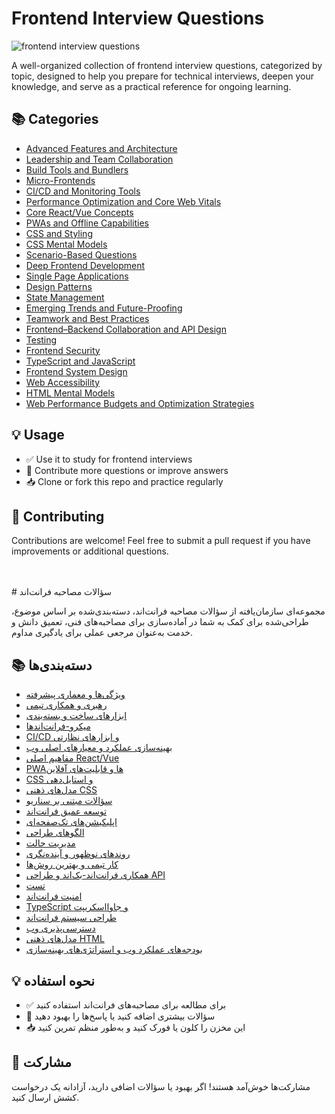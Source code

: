 # Frontend Interview Questions

![frontend interview questions](./banner.png "frontend interview questions")

A well-organized collection of frontend interview questions, categorized by topic, designed to help you prepare for technical interviews, deepen your knowledge, and serve as a practical reference for ongoing learning.

## 📚 Categories

- [Advanced Features and Architecture](./advanced-features-and-architecture/questions.md)
- [Leadership and Team Collaboration](./leadership-and-team-collaboration/questions.md)
- [Build Tools and Bundlers](./build-tools-and-bundlers/questions.md)
- [Micro-Frontends](./micro-frontends/questions.md)
- [CI/CD and Monitoring Tools](./ci-cd-and-monitoring-tools/questions.md)
- [Performance Optimization and Core Web Vitals](./performance-optimization-and-core-web-vitals/questions.md)
- [Core React/Vue Concepts](./core-react-vue-concepts/questions.md)
- [PWAs and Offline Capabilities](./pwas-and-offline-capabilities/questions.md)
- [CSS and Styling](./css-and-styling/questions.md)
- [CSS Mental Models](./css-mental-models/questions.md)
- [Scenario-Based Questions](./scenario-based-questions/questions.md)
- [Deep Frontend Development](./deep-frontend-development/questions.md)
- [Single Page Applications](./single-page-applications/questions.md)
- [Design Patterns](./design-patterns/questions.md)
- [State Management](./state-management/questions.md)
- [Emerging Trends and Future-Proofing](./emerging-trends-and-future-proofing/questions.md)
- [Teamwork and Best Practices](./teamwork-and-best-practices/questions.md)
- [Frontend–Backend Collaboration and API Design](./frontend-backend-collaboration-and-api-design/questions.md)
- [Testing](./testing/questions.md)
- [Frontend Security](./frontend-security/questions.md)
- [TypeScript and JavaScript](./typescript-and-javascript/questions.md)
- [Frontend System Design](./frontend-system-design/questions.md)
- [Web Accessibility](./web-accessibility/questions.md)
- [HTML Mental Models](./html-mental-models/questions.md)
- [Web Performance Budgets and Optimization Strategies](./web-performance-budgets-and-optimization-strategies/questions.md)

## 💡 Usage

- ✅ Use it to study for frontend interviews
- 🔁 Contribute more questions or improve answers
- 📥 Clone or fork this repo and practice regularly

## 🙌 Contributing

Contributions are welcome! Feel free to submit a pull request if you have improvements or additional questions.

<br/>
<br/>
# سؤالات مصاحبه فرانت‌اند

مجموعه‌ای سازمان‌یافته از سؤالات مصاحبه فرانت‌اند، دسته‌بندی‌شده بر اساس موضوع، طراحی‌شده برای کمک به شما در آماده‌سازی برای مصاحبه‌های فنی، تعمیق دانش و خدمت به‌عنوان مرجعی عملی برای یادگیری مداوم.

## 📚 دسته‌بندی‌ها

- [ویژگی‌ها و معماری پیشرفته](./advanced-features-and-architecture/persian/questions.md)
- [رهبری و همکاری تیمی](./leadership-and-team-collaboration/persian/questions.md)
- [ابزارهای ساخت و بسته‌بندی](./build-tools-and-bundlers/persian/questions.md)
- [میکرو-فرانت‌اندها](./micro-frontends/persian/questions.md)
- [CI/CD و ابزارهای نظارتی](./ci-cd-and-monitoring-tools/persian/questions.md)
- [بهینه‌سازی عملکرد و معیارهای اصلی وب](./performance-optimization-and-core-web-vitals/persian/questions.md)
- [مفاهیم اصلی React/Vue](./core-react-vue-concepts/persian/questions.md)
- [PWAها و قابلیت‌های آفلاین](./pwas-and-offline-capabilities/persian/questions.md)
- [CSS و استایل‌دهی](./css-and-styling/persian/questions.md)
- [مدل‌های ذهنی CSS](./css-mental-models/persian/questions.md)
- [سؤالات مبتنی بر سناریو](./scenario-based-questions/persian/questions.md)
- [توسعه عمیق فرانت‌اند](./deep-frontend-development/persian/questions.md)
- [اپلیکیشن‌های تک‌صفحه‌ای](./single-page-applications/persian/questions.md)
- [الگوهای طراحی](./design-patterns/persian/questions.md)
- [مدیریت حالت](./state-management/persian/questions.md)
- [روندهای نوظهور و آینده‌نگری](./emerging-trends-and-future-proofing/persian/questions.md)
- [کار تیمی و بهترین روش‌ها](./teamwork-and-best-practices/persian/questions.md)
- [همکاری فرانت‌اند-بک‌اند و طراحی API](./frontend-backend-collaboration-and-api-design/persian/questions.md)
- [تست](./testing/persian/questions.md)
- [امنیت فرانت‌اند](./frontend-security/persian/questions.md)
- [TypeScript و جاوااسکریپت](./typescript-and-javascript/persian/questions.md)
- [طراحی سیستم فرانت‌اند](./frontend-system-design/persian/questions.md)
- [دسترسی‌پذیری وب](./web-accessibility/persian/questions.md)
- [مدل‌های ذهنی HTML](./html-mental-models/persian/questions.md)
- [بودجه‌های عملکرد وب و استراتژی‌های بهینه‌سازی](./web-performance-budgets-and-optimization-strategies/persian/questions.md)

## 💡 نحوه استفاده

- ✅ برای مطالعه برای مصاحبه‌های فرانت‌اند استفاده کنید
- 🔁 سؤالات بیشتری اضافه کنید یا پاسخ‌ها را بهبود دهید
- 📥 این مخزن را کلون یا فورک کنید و به‌طور منظم تمرین کنید

## 🙌 مشارکت

مشارکت‌ها خوش‌آمد هستند! اگر بهبود یا سؤالات اضافی دارید، آزادانه یک درخواست کشش ارسال کنید.

